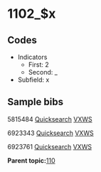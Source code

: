 # 1102\_$x

## Codes

-   Indicators
    -   First: 2
    -   Second: \_
-   Subfield: x

## Sample bibs

5815484 [Quicksearch](https://search.library.yale.edu/catalog/5815484) [VXWS](http://prodorbis.library.yale.edu:7014/vxws/GetHoldingsService?bibId=5815484)

6923343 [Quicksearch](https://search.library.yale.edu/catalog/6923343) [VXWS](http://prodorbis.library.yale.edu:7014/vxws/GetHoldingsService?bibId=6923343)

6923761 [Quicksearch](https://search.library.yale.edu/catalog/6923761) [VXWS](http://prodorbis.library.yale.edu:7014/vxws/GetHoldingsService?bibId=6923761)

**Parent topic:**[110](../../tags/110/110.md)

